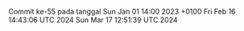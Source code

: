 Commit ke-55 pada tanggal Sun Jan 01 14:00 2023 +0100
Fri Feb 16 14:43:06 UTC 2024
Sun Mar 17 12:51:39 UTC 2024

